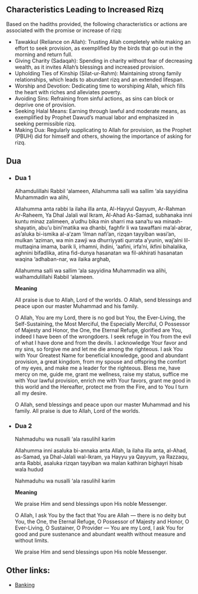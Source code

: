 

## Characteristics Leading to Increased Rizq

Based on the hadiths provided, the following characteristics or actions are associated with the promise or increase of rizq:

- Tawakkul (Reliance on Allah): Trusting Allah completely while making an effort to seek provision, as exemplified by the birds that go out in the morning and return full.
- Giving Charity (Sadaqah): Spending in charity without fear of decreasing wealth, as it invites Allah’s blessings and increased provision.
- Upholding Ties of Kinship (Silat-ur-Rahm): Maintaining strong family relationships, which leads to abundant rizq and an extended lifespan.
- Worship and Devotion: Dedicating time to worshiping Allah, which fills the heart with riches and alleviates poverty.
- Avoiding Sins: Refraining from sinful actions, as sins can block or deprive one of provision.
- Seeking Halal Means: Earning through lawful and moderate means, as exemplified by Prophet Dawud’s manual labor and emphasized in seeking permissible rizq. 
- Making Dua: Regularly supplicating to Allah for provision, as the Prophet (PBUH) did for himself and others, showing the importance of asking for rizq.

## Dua
- ### Dua 1
  Alhamdulillahi Rabbil ‘alameen, Allahumma salli wa sallim ‘ala sayyidina Muhammadin wa alihi, 
  
  Allahumma anta rabbi la ilaha illa anta, Al-Hayyul Qayyum, Ar-Rahman Ar-Raheem, Ya Dhal Jalali wal Ikram, Al-Ahad As-Samad, subhanaka inni kuntu minaz zalimeen, a’udhu bika min sharri ma sana’tu wa minash-shayatin, abu’u bini’matika wa dhanbi, faghfir li wa tawaffani ma’al-abrar, as’aluka bi-ismika al-a’zam ‘ilman nafi’an, rizqan tayyiban wasi’an, mulkan ‘aziman, wa min zawji wa dhurriyyati qurrata a’yunin, waj’alni lil-muttaqina imama, barik li, irhamni, ihdini, ‘aafini, irfa’ni, ikfini bihalalika, aghnini bifadlika, atina fid-dunya hasanatan wa fil-akhirati hasanatan waqina ‘adhaban-nar, wa ilaika arghab, 
  
  Allahumma salli wa sallim ‘ala sayyidina Muhammadin wa alihi, walhamdulillahi Rabbil ‘alameen.  
  
  **Meaning**
  
  All praise is due to Allah, Lord of the worlds. O Allah, send blessings and peace upon our master Muhammad and his family. 
  
  O Allah, You are my Lord, there is no god but You, the Ever-Living, the Self-Sustaining, the Most Merciful, the Especially Merciful, O Possessor of Majesty and Honor, the One, the Eternal Refuge, glorified are You, indeed I have been of the wrongdoers. I seek refuge in You from the evil of what I have done and from the devils. I acknowledge Your favor and my sins, so forgive me and let me die among the righteous. I ask You with Your Greatest Name for beneficial knowledge, good and abundant provision, a great kingdom, from my spouse and offspring the comfort of my eyes, and make me a leader for the righteous. Bless me, have mercy on me, guide me, grant me wellness, raise my status, suffice me with Your lawful provision, enrich me with Your favors, grant me good in this world and the Hereafter, protect me from the Fire, and to You I turn all my desire. 
  
  O Allah, send blessings and peace upon our master Muhammad and his family. All praise is due to Allah, Lord of the worlds.

- ### Dua 2
  Nahmaduhu wa nusalli ‘ala rasulihil karim
  
  Allahumma inni asaluka bi-annaka anta Allah, la ilaha illa anta, al-Ahad, as-Samad, ya Dhal-Jalali wal-Ikram, ya Hayyu ya Qayyum, ya Razzaqu, anta Rabbi, asaluka rizqan tayyiban wa malan kathiran bighayri hisab wala hudud
  
  Nahmaduhu wa nusalli ‘ala rasulihil karim
  
  **Meaning**
  
  We praise Him and send blessings upon His noble Messenger.
  
  O Allah, I ask You by the fact that You are Allah — there is no deity but You, the One, the Eternal Refuge, O Possessor of Majesty and Honor, O Ever-Living, O Sustainer, O Provider — You are my Lord, I ask You for good and pure sustenance and abundant wealth without measure and without limits.
  
  We praise Him and send blessings upon His noble Messenger.


## Other links:
- [Banking](Banking.md)



